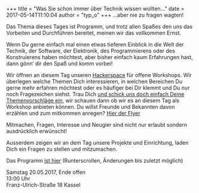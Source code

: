 +++
title = "Was Sie schon immer über Technik wissen wollten..."
date = 2017-05-14T11:10:04
author = "typ_o"
+++
…aber nie zu fragen wagten\!  
  
Das Thema dieses Tages ist Programm, und trotz allen Spaßes den uns das
Vorbeiten und Durchführen bereitet, meinen wir das vollkommen Ernst.  
  
Wenn Du gerne einfach mal einen etwas tieferen Einblick in die Welt der
Technik, der Software, der Elektronik, des Programmierens oder des
Konstruierens haben möchtest, aber bisher einfach kaum Erfahrungen hast,
dann gönn‘ dir den Spaß und komm vorbei\!  
  
Wir öffnen an diesem Tag unseren
[Hackerspace](http://flipdot.org/wiki/FAQ) für offene Workshops. Wir
überlegen welche Themen Dich interessieren, in welchen Bereichen Du
gerne mehr erfahren möchtest oder es häufiger bei Dir klemmt und Du nur
noch Fragezeichen siehst. Trau Dich [und schick uns doch einfach Deine
Themenvorschläge ein](http://flipdot.org/wiki/Kontakt), wir schauen dann
ob wir es an diesem Tag als Workshop anbieten können. Du willst Freunde
und Bekannten davon erzählen und zum mitkommen anregen? [Hier der
Flyer](http://flipdot.org/wiki/Was%20Sie%20schon%20immer%20%C3%BCber%20Technik%20wissen%20wollten...?action=AttachFile&do=view&target=FD_technikworkshop.pdf)  
  
Mitmachen, Fragen, Interesse und Neugier sind nicht nur erlaubt sondern
ausdrücklich erwünscht\!  
  
Ausserdem zeigen wir an dem Tag unsere Projekte und Einrichtung, laden
Dich ein Fragen zu stellen und mitzumachen.  
  
Das Programm [ist
hier](http://flipdot.org/wiki/Was%20Sie%20schon%20immer%20%25C3%25BCber%20Technik%20wissen%20wollten...)
(Runterscrollen, Änderungen bis zuletzt möglich)  
  
Samstag 20.05.2017, Ende offen  
13:00 Uhr  
Franz-Ulrich-Straße 18 Kassel
